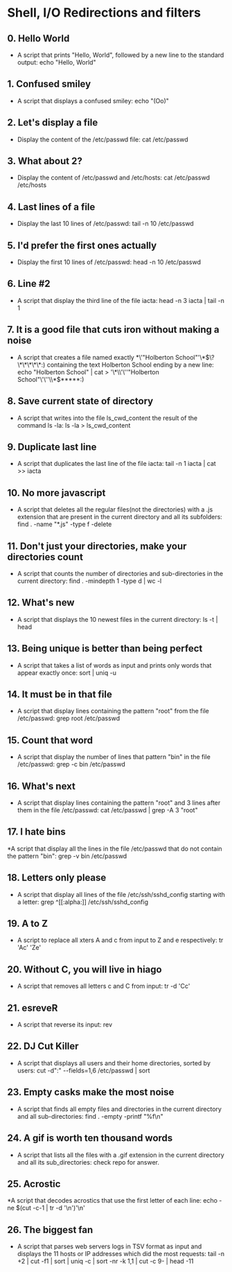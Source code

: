 # Shell, I/O Redirections and filters
## 0. Hello World
* A script that prints "Hello, World", followed by a new line to the standard output: echo "Hello, World"
## 1. Confused smiley
* A script that displays a confused smiley: echo \"\(Oo\)\"
## 2. Let's display a file
* Display the content of the /etc/passwd file: cat /etc/passwd
## 3. What about 2?
* Display the content of /etc/passwd and /etc/hosts: cat /etc/passwd /etc/hosts
## 4. Last lines of a file
* Display the last 10 lines of /etc/passwd: tail -n 10 /etc/passwd
## 5. I'd prefer the first ones actually
* Display the first 10 lines of /etc/passwd: head -n 10 /etc/passwd
## 6. Line #2
* A script that display the third line of the file iacta: head -n 3 iacta | tail -n 1
## 7. It is a good file that cuts iron without making a noise
* A script that creates a file named exactly \*\\'"Holberton School"\'\\*$\?\*\*\*\*\*:) containing the text Holberton School ending by a new line: echo "Holberton School" | cat > '\*\\'\''"Holberton School"\'\''\\*$\*\*\*\*\*:)
## 8. Save current state of directory
* A script that writes into the file ls_cwd_content the result of the command ls -la: ls -la > ls_cwd_content
## 9. Duplicate last line
* A script that duplicates the last line of the file iacta: tail -n 1 iacta | cat >> iacta
## 10. No more javascript
* A script that deletes all the regular files(not the directories) with a .js extension that are present in the current directory and all its subfolders: find . -name "*.js" -type f -delete
## 11. Don't just your directories, make your directories count
* A script that counts the number of directories and sub-directories in the current directory: find . -mindepth 1 -type d | wc -l
## 12. What's new
* A script that displays the 10 newest files in the current directory: ls -t | head
## 13. Being unique is better than being perfect
* A script that takes a list of words as input and prints only words that appear exactly once: sort | uniq -u
## 14. It must be in that file
* A script that display lines containing the pattern "root" from the file /etc/passwd: grep root /etc/passwd
## 15. Count that word
* A script that display the number of lines that pattern "bin" in the file /etc/passwd: grep -c bin /etc/passwd
## 16. What's next
* A script that display lines containing the pattern "root" and 3 lines after them in the file /etc/passwd: cat /etc/passwd | grep -A 3 "root"
## 17. I hate bins
*A script that display all the lines in the file /etc/passwd that do not contain the pattern "bin": grep -v bin /etc/passwd
## 18. Letters only please
* A script that display all lines of the file /etc/ssh/sshd_config starting with a letter: grep ^[[:alpha:]] /etc/ssh/sshd_config
## 19. A to Z
* A script to replace all xters A and c from input to Z and e respectively: tr 'Ac' 'Ze'
## 20. Without C, you will live in hiago
* A script that removes all letters c and C from input: tr -d 'Cc'
## 21. esreveR
* A script that reverse its input: rev
## 22. DJ Cut Killer
* A script that displays all users and their home directories, sorted by users: cut -d":" --fields=1,6 /etc/passwd | sort
## 23. Empty casks make the most noise
* A script that finds all empty files and directories in the current directory and all sub-directories: find . -empty -printf "%f\n"
## 24. A gif is worth ten thousand words
* A script that lists all the files with a .gif extension in the current directory and all its sub_directories: check repo for answer.
## 25. Acrostic
*A script that decodes acrostics that use the first letter of each line: echo -ne $(cut -c-1 | tr -d '\n')'\n'
## 26. The biggest fan
* A script that parses web servers logs in TSV format as input and displays the 11 hosts or IP addresses which did the most requests: tail -n +2 | cut -f1 | sort | uniq -c | sort -nr -k 1,1 | cut -c 9- | head -11
